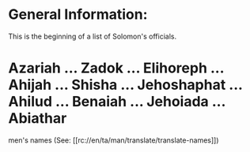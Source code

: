 # General Information:

This is the beginning of a list of Solomon's officials.

# Azariah ... Zadok ... Elihoreph ... Ahijah ... Shisha ... Jehoshaphat ... Ahilud ... Benaiah ... Jehoiada ... Abiathar

men's names (See: [[rc://en/ta/man/translate/translate-names]])